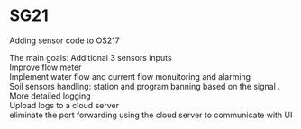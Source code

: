 # SG21
Adding sensor code to OS217

The main goals:
Additional 3 sensors inputs  
Improve flow meter  
Implement water flow and current flow monuitoring and alarming  
Soil sensors handling: station and program banning based on the signal  .
More detailed logging  
Upload logs to a cloud server  
eliminate the port forwarding using the cloud server to communicate with UI  
